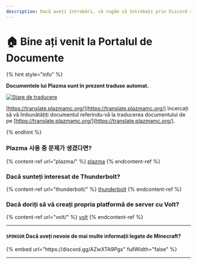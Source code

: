 ```yaml
---
description: Dacă aveți întrebări, vă rugăm să întrebați prin Discord sau GitHub Issues.
---
```


# 🏠 Bine ați venit la Portalul de Documente

{% hint style="info" %}

**Documentele lui Plazma sunt în prezent traduse automat.**

[![Stare de traducere](https://badge.plazmamc.org/internal/crowdin)](https://translate.plazmamc.org/)

[https://translate.plazmamc.org/](https://translate.plazmamc.org/) încercați să vă îmbunătățiți documentul referindu-vă la traducerea documentului de pe [https://translate.plazmamc.org/](https://translate.plazmamc.org/).

{% endhint %}

### Plazma 사용 중 문제가 생겼다면?

{% content-ref url="plazma/" %}
[plazma](plazma/)
{% endcontent-ref %}

### Dacă sunteți interesat de Thunderbolt?

{% content-ref url="thunderbolt/" %}
[thunderbolt](thunderbolt/)
{% endcontent-ref %}

### Dacă doriți să vă creați propria platformă de server cu Volt?

{% content-ref url="volt/" %}
[volt](volt/)
{% endcontent-ref %}

***

#### `SPONSOR` Dacă aveți nevoie de mai multe informații legate de Minecraft? <a href="#etc-1" id="etc-1"></a>

{% embed url="https\://discord.gg/AZwXTA9Pgx" fullWidth="false" %}

***

